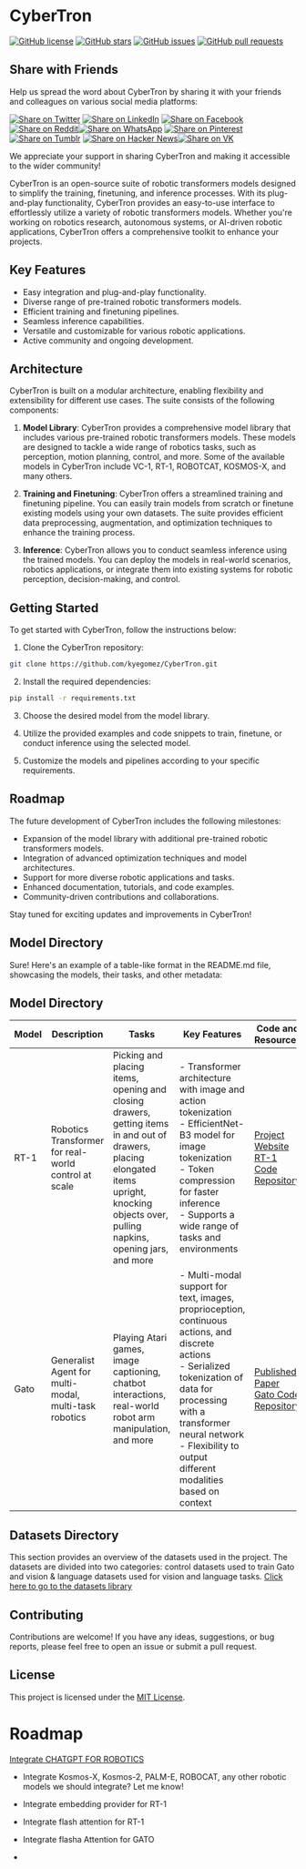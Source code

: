 # CyberTron

[![GitHub license](https://img.shields.io/github/license/kyegomez/CyberTron)](https://github.com/kyegomez/CyberTron/blob/main/LICENSE)
[![GitHub stars](https://img.shields.io/github/stars/kyegomez/CyberTron)](https://github.com/kyegomez/CyberTron/stargazers)
[![GitHub issues](https://img.shields.io/github/issues/kyegomez/CyberTron)](https://github.com/kyegomez/CyberTron/issues)
[![GitHub pull requests](https://img.shields.io/github/issues-pr/kyegomez/CyberTron)](https://github.com/kyegomez/CyberTron/pulls)

## Share with Friends

Help us spread the word about CyberTron by sharing it with your friends and colleagues on various social media platforms:

[![Share on Twitter](https://img.shields.io/twitter/url?url=https%3A%2F%2Fgithub.com%2Fkyegomez%2FCyberTron)](https://twitter.com/intent/tweet?text=Check%20out%20CyberTron%2C%20an%20open-source%20suite%20of%20robotic%20transformers%20models%20for%20training%2C%20finetuning%2C%20and%20inference%20in%20robotics%20applications.%20%23CyberTron%20%23OpenSource%20%23Robotics%20%23AI%20%23MachineLearning&url=https%3A%2F%2Fgithub.com%2Fkyegomez%2FCyberTron) [![Share on LinkedIn](https://img.shields.io/badge/Share%20on-LinkedIn-blue)](https://www.linkedin.com/shareArticle?mini=true&url=https%3A%2F%2Fgithub.com%2Fkyegomez%2FCyberTron&title=CyberTron%20-%20Open-Source%20Suite%20of%20Robotic%20Transformers%20Models&summary=Check%20out%20CyberTron%2C%20an%20open-source%20suite%20of%20robotic%20transformers%20models%20for%20training%2C%20finetuning%2C%20and%20inference%20in%20robotics%20applications.&source=) [![Share on Facebook](https://img.shields.io/badge/Share%20on-Facebook-blue)](https://www.facebook.com/sharer.php?u=https%3A%2F%2Fgithub.com%2Fkyegomez%2FCyberTron&t=CyberTron%20-%20Open-Source%20Suite%20of%20Robotic%20Transformers%20Models) [![Share on Reddit](https://img.shields.io/badge/Share%20on-Reddit-orange)](https://www.reddit.com/submit?url=https%3A%2F%2Fgithub.com%2Fkyegomez%2FCyberTron&title=CyberTron%20-%20Open-Source%20Suite%20of%20Robotic%20Transformers%20Models)[![Share on WhatsApp](https://img.shields.io/badge/Share%20on-WhatsApp-green)](https://wa.me/?text=Check%20out%20CyberTron%2C%20an%20open-source%20suite%20of%20robotic%20transformers%20models%20for%20training%2C%20finetuning%2C%20and%20inference%20in%20robotics%20applications.%0A%0AGitHub%20Repository%3A%20https%3A%2F%2Fgithub.com%2Fkyegomez%2FCyberTron) [![Share on Pinterest](https://img.shields.io/badge/Share%20on-Pinterest-red)](https://www.pinterest.com/pin/create/button/?url=https%3A%2F%2Fgithub.com%2Fkyegomez%2FCyberTron&media=&description=CyberTron%20-%20Open-Source%20Suite%20of%20Robotic%20Transformers%20Models) [![Share on Tumblr](https://img.shields.io/badge/Share%20on-Tumblr-blue)](https://www.tumblr.com/share/link?url=https%3A%2F%2Fgithub.com%2Fkyegomez%2FCyberTron&name=CyberTron%20-%20Open-Source%20Suite%20of%20Robotic%20Transformers%20Models&description=Check%20out%20CyberTron%2C%20an%20open-source%20suite%20of%20robotic%20transformers%20models%20for%20training%2C%20finetuning%2C%20and%20inference%20in%20robotics%20applications.) [![Share on Hacker News](https://img.shields.io/badge/Share%20on-Hacker%20News-orange)](https://news.ycombinator.com/submitlink?u=https%3A%2F%2Fgithub.com%2Fkyegomez%2FCyberTron&t=CyberTron%20-%20Open-Source%20Suite%20of%20Robotic%20Transformers%20Models)[![Share on VK](https://img.shields.io/badge/Share%20on-VK-blue)](https://vk.com/share.php?url=https%3A%2F%2Fgithub.com%2Fkyegomez%2FCyberTron&title=CyberTron%20-%20Open-Source%20Suite%20of%20Robotic%20Transformers%20Models)

We appreciate your support in sharing CyberTron and making it accessible to the wider community!


CyberTron is an open-source suite of robotic transformers models designed to simplify the training, finetuning, and inference processes. With its plug-and-play functionality, CyberTron provides an easy-to-use interface to effortlessly utilize a variety of robotic transformers models. Whether you're working on robotics research, autonomous systems, or AI-driven robotic applications, CyberTron offers a comprehensive toolkit to enhance your projects.

## Key Features

- Easy integration and plug-and-play functionality.
- Diverse range of pre-trained robotic transformers models.
- Efficient training and finetuning pipelines.
- Seamless inference capabilities.
- Versatile and customizable for various robotic applications.
- Active community and ongoing development.

## Architecture

CyberTron is built on a modular architecture, enabling flexibility and extensibility for different use cases. The suite consists of the following components:

1. **Model Library**: CyberTron provides a comprehensive model library that includes various pre-trained robotic transformers models. These models are designed to tackle a wide range of robotics tasks, such as perception, motion planning, control, and more. Some of the available models in CyberTron include VC-1, RT-1, ROBOTCAT, KOSMOS-X, and many others.

2. **Training and Finetuning**: CyberTron offers a streamlined training and finetuning pipeline. You can easily train models from scratch or finetune existing models using your own datasets. The suite provides efficient data preprocessing, augmentation, and optimization techniques to enhance the training process.

3. **Inference**: CyberTron allows you to conduct seamless inference using the trained models. You can deploy the models in real-world scenarios, robotics applications, or integrate them into existing systems for robotic perception, decision-making, and control.

## Getting Started

To get started with CyberTron, follow the instructions below:

1. Clone the CyberTron repository:

```bash
git clone https://github.com/kyegomez/CyberTron.git
```

2. Install the required dependencies:

```bash
pip install -r requirements.txt
```

3. Choose the desired model from the model library.

4. Utilize the provided examples and code snippets to train, finetune, or conduct inference using the selected model.

5. Customize the models and pipelines according to your specific requirements.

## Roadmap

The future development of CyberTron includes the following milestones:

- Expansion of the model library with additional pre-trained robotic transformers models.
- Integration of advanced optimization techniques and model architectures.
- Support for more diverse robotic applications and tasks.
- Enhanced documentation, tutorials, and code examples.
- Community-driven contributions and collaborations.

Stay tuned for exciting updates and improvements in CyberTron!

## Model Directory

Sure! Here's an example of a table-like format in the README.md file, showcasing the models, their tasks, and other metadata:

## Model Directory

| Model | Description | Tasks | Key Features | Code and Resources |
|-------|-------------|-------|--------------|--------------------|
| RT-1  | Robotics Transformer for real-world control at scale | Picking and placing items, opening and closing drawers, getting items in and out of drawers, placing elongated items upright, knocking objects over, pulling napkins, opening jars, and more | - Transformer architecture with image and action tokenization <br> - EfficientNet-B3 model for image tokenization <br> - Token compression for faster inference <br> - Supports a wide range of tasks and environments | [Project Website](https://ai.googleblog.com/2022/12/rt-1-robotics-transformer-for-real.html?m=1) <br> [RT-1 Code Repository](https://github.com/kyegomez/MechaZilla/tree/master/models/rt1) |
| Gato  | Generalist Agent for multi-modal, multi-task robotics | Playing Atari games, image captioning, chatbot interactions, real-world robot arm manipulation, and more | - Multi-modal support for text, images, proprioception, continuous actions, and discrete actions <br> - Serialized tokenization of data for processing with a transformer neural network <br> - Flexibility to output different modalities based on context | [Published Paper](https://arxiv.org/pdf/2205.06175) <br> [Gato Code Repository](https://github.com/kyegomez/MechaZilla/tree/master/models/GATO) |


## Datasets Directory
This section provides an overview of the datasets used in the project. The datasets are divided into two categories: control datasets used to train Gato and vision & language datasets used for vision and language tasks. [Click here to go to the datasets library](DOCs/DATASETS.md)

## Contributing

Contributions are welcome! If you have any ideas, suggestions, or bug reports, please feel free to open an issue or submit a pull request.

## License

This project is licensed under the [MIT License](https://github.com/kyegomez/CyberTron/blob/main/LICENSE).


# Roadmap

[Integrate CHATGPT FOR ROBOTICS](https://www.microsoft.com/en-us/research/uploads/prod/2023/02/ChatGPT___Robotics.pdf)

* Integrate Kosmos-X, Kosmos-2, PALM-E, ROBOCAT, any other robotic models we should integrate? Let me know!

* Integrate embedding provider for RT-1

* Integrate flash attention for RT-1

* Integrate flasha Attention for GATO

* 